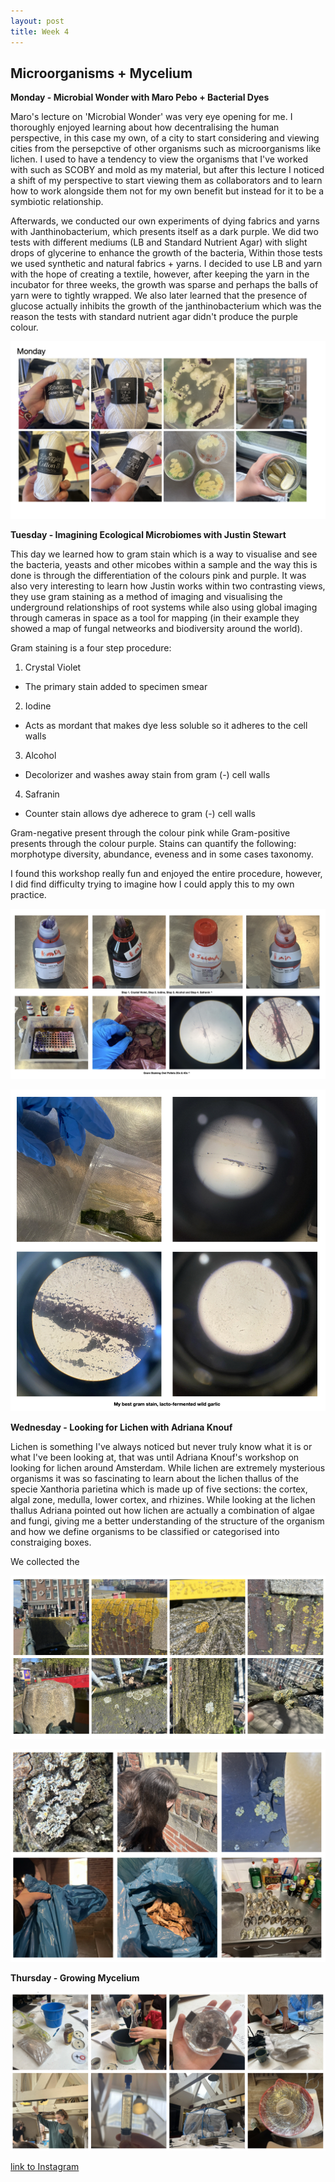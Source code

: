 ```yaml
---
layout: post
title: Week 4
---
```


## Microorganisms + Mycelium


**Monday - Microbial Wonder with Maro Pebo + Bacterial Dyes**


Maro's lecture on 'Microbial Wonder' was very eye opening for me. I thoroughly enjoyed learning about how decentralising the human perspective, in this case my own, of a city to start considering and viewing cities from the persepctive of other organisms such as microorganisms like lichen. I used to have a tendency to view the organisms that I've worked with such as SCOBY and mold as my material, but after this lecture I noticed a shift of my perspective to start viewing them as collaborators and to learn how to work alongside them not for my own benefit but instead for it to be a symbiotic relationship. 

Afterwards, we conducted our own experiments of dying fabrics and yarns with Janthinobacterium, which presents itself as a dark purple. We did two tests with different mediums (LB and Standard Nutrient Agar) with slight drops of glycerine to enhance the growth of the bacteria, Within those tests we used synthetic and natural fabrics + yarns. I decided to use LB and yarn with the hope of creating a textile, however, after keeping the yarn in the incubator for three weeks, the growth was sparse and perhaps the balls of yarn were to tightly wrapped. We also later learned that the presence of glucose actually inhibits the growth of the janthinobacterium which was the reason the tests with standard nutrient agar didn't produce the purple colour. 

![Week4MondayMicrobialDyes](../images/Week4MondayMicrobialDyes.jpg)


**Tuesday - Imagining Ecological Microbiomes with Justin Stewart**

This day we learned how to gram stain which is a way to visualise and see the bacteria, yeasts and other micobes within a sample and the way this is done is through the differentiation of the colours pink and purple. It was also very interesting to learn how Justin works within two contrasting views, they use gram staining as a method of imaging and visualising the underground relationships of root systems while also using global imaging through cameras in space as a tool for mapping (in their example they showed a map of fungal netweorks and biodiversity around the world).

Gram staining is a four step procedure:

1. Crystal Violet
- The primary stain added to specimen smear

2. Iodine
- Acts as mordant that makes dye less soluble so it adheres to the cell walls

3. Alcohol
- Decolorizer and washes away stain from gram (-) cell walls

4. Safranin
- Counter stain allows dye adherece to gram (-) cell walls 

Gram-negative present through the colour pink while Gram-positive presents through the colour purple. Stains can quantify the following: morphotype diversity, abundance, eveness and in some cases taxonomy. 

I found this workshop really fun and enjoyed the entire procedure, however, I did find difficulty trying to imagine how I could apply this to my own practice. 

![Week4TuesdayGramStainingGeneral](../images/Week4TuesdayGramStainingGeneral.jpg)


![Week4TuesdayGramStainingGarlic](../images/Week4TuesdayGramStainingGarlic.jpg)


**Wednesday - Looking for Lichen with Adriana Knouf**

Lichen is something I've always noticed but never truly know what it is or what I've been looking at, that was until Adriana Knouf's workshop on looking for lichen around Amsterdam. While lichen are extremely mysterious organisms it was so fascinating to learn about the lichen thallus of the specie Xanthoria parietina which is made up of five sections: the cortex, algal zone, medulla, lower cortex, and rhizines. While looking at the lichen thallus Adriana pointed out how lichen are actually a combination of algae and fungi, giving me a better understanding of the structure of the organism and how we define organisms to be classified or categorised into constraiging boxes.

We collected the 


![Week4WednesdayLichen](../images/Week4WednesdayLichen.jpg)


![Week4WednesdayLichen2](../images/Week4WednesdayLichen2.jpg)



**Thursday - Growing Mycelium**


![Week4ThursdayMycelium](../images/Week4ThursdayMycelium.jpg)



[link to Instagram ](https://www.instagram.com/carolina.minana/)